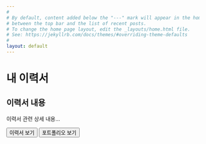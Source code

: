 ```yaml
---
#
# By default, content added below the "---" mark will appear in the home page
# between the top bar and the list of recent posts.
# To change the home page layout, edit the _layouts/home.html file.
# See: https://jekyllrb.com/docs/themes/#overriding-theme-defaults
#
layout: default
---
```


# 내 이력서

<div id="resume-content" style="display:block;">
    <h2>이력서 내용</h2>
    <p>이력서 관련 상세 내용...</p>
</div>

<div id="portfolio-content" style="display:none;">
    <h2>포트폴리오 내용</h2>
    <p>포트폴리오 관련 상세 내용...</p>
</div>

<button id="toggle-resume" onclick="showResume()">이력서 보기</button>
<button id="toggle-portfolio" onclick="showPortfolio()">포트폴리오 보기</button>

<script>
  function showResume() {
    document.getElementById('resume-content').style.display = 'block';
    document.getElementById('portfolio-content').style.display = 'none';
  }

  function showPortfolio() {
    document.getElementById('resume-content').style.display = 'none';
    document.getElementById('portfolio-content').style.display = 'block';
  }
</script>